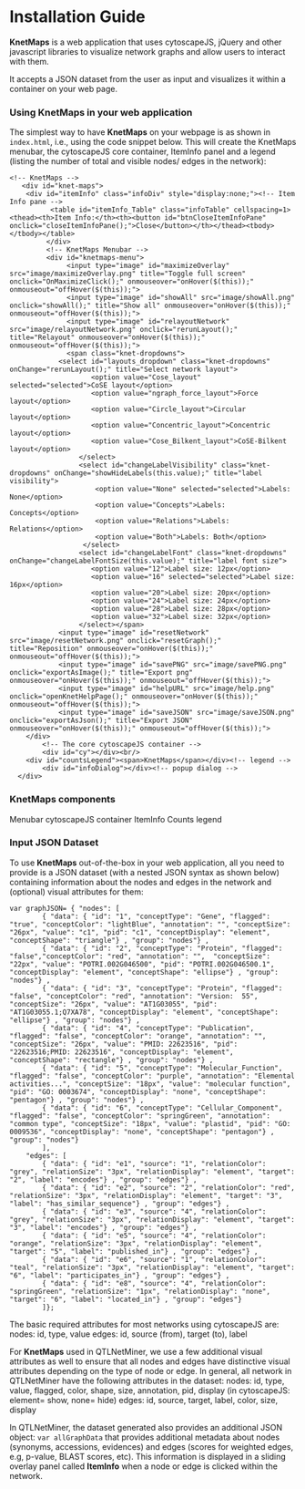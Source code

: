 # Installation Guide

**KnetMaps** is a web application that uses cytoscapeJS, jQuery and other javascript libraries to visualize network graphs and allow users to interact with them.

It accepts a JSON dataset from the user as input and visualizes it within a container on your web page.

### Using KnetMaps in your web application

The simplest way to have **KnetMaps** on your webpage is as shown in ```index.html```, i.e., using the code snippet below. This will create the KnetMaps menubar, the cytoscapeJS core container, ItemInfo panel and a legend (listing the number of total and visible nodes/ edges in the network):

```
<!-- KnetMaps -->
   <div id="knet-maps">
	<div id="itemInfo" class="infoDiv" style="display:none;"><!-- Item Info pane -->
          <table id="itemInfo_Table" class="infoTable" cellspacing=1><thead><th>Item Info:</th><th><button id="btnCloseItemInfoPane" onclick="closeItemInfoPane();">Close</button></th></thead><tbody></tbody></table>
         </div>
         <!-- KnetMaps Menubar -->
         <div id="knetmaps-menu">
              <input type="image" id="maximizeOverlay" src="image/maximizeOverlay.png" title="Toggle full screen" onclick="OnMaximizeClick();" onmouseover="onHover($(this));" onmouseout="offHover($(this));">
              <input type="image" id="showAll" src="image/showAll.png" onclick="showAll();" title="Show all" onmouseover="onHover($(this));" onmouseout="offHover($(this));">
              <input type="image" id="relayoutNetwork" src="image/relayoutNetwork.png" onclick="rerunLayout();" title="Relayout" onmouseover="onHover($(this));" onmouseout="offHover($(this));">
              <span class="knet-dropdowns">
	        <select id="layouts_dropdown" class="knet-dropdowns" onChange="rerunLayout();" title="Select network layout">
                    <option value="Cose_layout" selected="selected">CoSE layout</option>
                    <option value="ngraph_force_layout">Force layout</option>
                    <option value="Circle_layout">Circular layout</option>
                    <option value="Concentric_layout">Concentric layout</option>
                    <option value="Cose_Bilkent_layout">CoSE-Bilkent layout</option>
                 </select>
                 <select id="changeLabelVisibility" class="knet-dropdowns" onChange="showHideLabels(this.value);" title="label visibility">
                     <option value="None" selected="selected">Labels: None</option>
                     <option value="Concepts">Labels: Concepts</option>
                     <option value="Relations">Labels: Relations</option>
                     <option value="Both">Labels: Both</option>
                  </select>
                 <select id="changeLabelFont" class="knet-dropdowns" onChange="changeLabelFontSize(this.value);" title="label font size">
                    <option value="12">Label size: 12px</option>
                    <option value="16" selected="selected">Label size: 16px</option>
                    <option value="20">Label size: 20px</option>
                    <option value="24">Label size: 24px</option>
                    <option value="28">Label size: 28px</option>
                    <option value="32">Label size: 32px</option>
                 </select></span>
            <input type="image" id="resetNetwork" src="image/resetNetwork.png" onclick="resetGraph();" title="Reposition" onmouseover="onHover($(this));" onmouseout="offHover($(this));">
            <input type="image" id="savePNG" src="image/savePNG.png" onclick="exportAsImage();" title="Export png" onmouseover="onHover($(this));" onmouseout="offHover($(this));">
            <input type="image" id="helpURL" src="image/help.png" onclick="openKnetHelpPage();" onmouseover="onHover($(this));" onmouseout="offHover($(this));">
            <input type="image" id="saveJSON" src="image/saveJSON.png" onclick="exportAsJson();" title="Export JSON" onmouseover="onHover($(this));" onmouseout="offHover($(this));">
	</div>
        <!-- The core cytoscapeJS container -->
        <div id="cy"></div><br/>
	<div id="countsLegend"><span>KnetMaps</span></div><!-- legend -->
        <div id="infoDialog"></div><!-- popup dialog -->
  </div>
```

### KnetMaps components
Menubar
cytoscapeJS container
ItemInfo
Counts legend

### Input JSON Dataset

To use **KnetMaps** out-of-the-box in your web application, all you need to provide is a JSON dataset (with a nested JSON syntax as shown below) containing information about the nodes and edges in the network and (optional) visual attributes for them:
```
var graphJSON= { "nodes": [
        { "data": { "id": "1", "conceptType": "Gene", "flagged": "true", "conceptColor": "lightBlue", "annotation": "", "conceptSize": "26px", "value": "c1", "pid": "c1", "conceptDisplay": "element", "conceptShape": "triangle"} , "group": "nodes"} , 
        { "data": { "id": "2", "conceptType": "Protein", "flagged": "false","conceptColor": "red", "annotation": "",  "conceptSize": "22px", "value": "POTRI.002G046500", "pid": "POTRI.002G046500.1", "conceptDisplay": "element", "conceptShape": "ellipse"} , "group": "nodes"} , 
		{ "data": { "id": "3", "conceptType": "Protein", "flagged": "false", "conceptColor": "red", "annotation": "Version:  55", "conceptSize": "26px", "value": "AT1G03055", "pid": "AT1G03055.1;Q7XA78", "conceptDisplay": "element", "conceptShape": "ellipse"} , "group": "nodes"} , 
		{ "data": { "id": "4", "conceptType": "Publication", "flagged": "false", "conceptColor": "orange", "annotation": "", "conceptSize": "26px", "value": "PMID: 22623516", "pid": "22623516;PMID: 22623516", "conceptDisplay": "element", "conceptShape": "rectangle"} , "group": "nodes"} , 
		{ "data": { "id": "5", "conceptType": "Molecular_Function", "flagged": "false", "conceptColor": "purple", "annotation": "Elemental activities...", "conceptSize": "18px", "value": "molecular function", "pid": "GO: 0003674", "conceptDisplay": "none", "conceptShape": "pentagon"} , "group": "nodes"} , 
		{ "data": { "id": "6", "conceptType": "Cellular_Component", "flagged": "false", "conceptColor": "springGreen", "annotation": "common type", "conceptSize": "18px", "value": "plastid", "pid": "GO: 0009536", "conceptDisplay": "none", "conceptShape": "pentagon"} , "group": "nodes"} 
		],
    "edges": [
        { "data": { "id": "e1", "source": "1", "relationColor": "grey", "relationSize": "3px", "relationDisplay": "element", "target": "2", "label": "encodes"} , "group": "edges"} , 
        { "data": { "id": "e2", "source": "2", "relationColor": "red", "relationSize": "3px", "relationDisplay": "element", "target": "3", "label": "has_similar_sequence"} , "group": "edges"} , 
        { "data": { "id": "e3", "source": "4", "relationColor": "grey", "relationSize": "3px", "relationDisplay": "element", "target": "3", "label": "encodes"} , "group": "edges"} , 
        { "data": { "id": "e5", "source": "4", "relationColor": "orange", "relationSize": "3px", "relationDisplay": "element", "target": "5", "label": "published_in"} , "group": "edges"} , 
        { "data": { "id": "e6", "source": "1", "relationColor": "teal", "relationSize": "3px", "relationDisplay": "element", "target": "6", "label": "participates_in"} , "group": "edges"} , 
        { "data": { "id": "e8", "source": "4", "relationColor": "springGreen", "relationSize": "1px", "relationDisplay": "none", "target": "6", "label": "located_in"} , "group": "edges"} 
		]};
```

The basic required attributes for most networks using cytoscapeJS are:
nodes: id, type, value
edges: id, source (from), target (to), label

For **KnetMaps** used in QTLNetMiner, we use a few additional visual attributes as well to ensure that all nodes and edges have distinctive visual attributes depending on the type of node or edge. In general, all network in QTLNetMiner have the following attributes in the dataset:
nodes: id, type, value, flagged, color, shape, size, annotation, pid, display (in cytoscapeJS: element= show, none= hide)
edges: id, source, target, label, color, size, display

In QTLNetMiner, the dataset generated also provides an additional JSON object: ```var allGraphData``` that provides additional metadata about nodes (synonyms, accessions, evidences) and edges (scores for weighted edges, e.g, p-value, BLAST scores, etc). This information is displayed in a sliding overlay panel called **ItemInfo** when a node or edge is clicked within the network.


